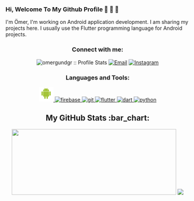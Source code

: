 ### Hi, Welcome To My Github Profile 👋 👋 👋

I'm Ömer, I'm working on Android application development. I am sharing my projects here. I usually use the Flutter programming language for Android projects.
<h3 align="center">Connect with me:</h3>

<p align="center">
<img src="https://komarev.com/ghpvc/?username=omergundgr&color=green" alt="omergundgr :: Profile Stats"></a>
<a href="mailto:bihinmehen@gmail.com"><img alt="Email" src="https://img.shields.io/badge/Email-bihinmehen@gmail.com-blue?style=flat&logo=gmail"></a>
<!---
<a href="https://www.linkedin.com/in/myUserName/" target="_blank"><img alt="LinkedIn" src="https://img.shields.io/badge/LinkedIn-@myUserName-blue?style=flat&logo=linkedin"></a>
-->
<a href="https://www.instagram.com/omergundgr/"><img alt="Instagram" src="https://img.shields.io/badge/Instagram-omergundgr-black?style=flat-square&logo=instagram"></a>
</p>

<h3 align="center">Languages and Tools:</h3>
<p align="center"> <a href="https://developer.android.com" target="_blank"> <img src="https://raw.githubusercontent.com/devicons/devicon/master/icons/android/android-original-wordmark.svg" alt="android" width="40" height="40"/> </a> <a href="https://firebase.google.com/" target="_blank"> <img src="https://www.vectorlogo.zone/logos/firebase/firebase-icon.svg" alt="firebase" width="40" height="40"/> </a> <a href="https://git-scm.com/" target="_blank"> <img src="https://www.vectorlogo.zone/logos/git-scm/git-scm-icon.svg" alt="git" width="40" height="40"/> </a> <a href="https://flutter.dev/" target="_blank"> <img src="https://www.vectorlogo.zone/logos/flutterio/flutterio-icon.svg" alt="flutter" width="40" height="40"/> </a> 
<a href="https://dart.dev/" target="_blank"> <img src="https://www.vectorlogo.zone/logos/dartlang/dartlang-icon.svg" alt="dart" width="40" height="40"/> </a><a href="https://www.python.org/" target="_blank"> <img src="https://www.vectorlogo.zone/logos/python/python-icon.svg" alt="python" width="40" height="40"/> </a></p>


<h2 align="center">My GitHub Stats :bar_chart:</h2>
<p align="center">
  <img src="https://github-readme-stats.vercel.app/api?username=omergundgr&show_icons=true&theme=tokyonight" width="450" height="180">
  <img src="https://github-readme-stats.vercel.app/api/top-langs/?username=omergundgr&layout=compact&theme=tokyonight" height="180"> 
</p>
